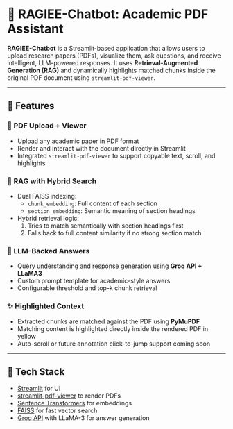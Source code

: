 # 🤖 RAGIEE-Chatbot: Academic PDF Assistant

**RAGIEE-Chatbot** is a Streamlit-based application that allows users to upload research papers (PDFs), visualize them, ask questions, and receive intelligent, LLM-powered responses. It uses **Retrieval-Augmented Generation (RAG)** and dynamically highlights matched chunks inside the original PDF document using `streamlit-pdf-viewer`.

---

## 🚀 Features

### 📄 PDF Upload + Viewer
- Upload any academic paper in PDF format
- Render and interact with the document directly in Streamlit
- Integrated `streamlit-pdf-viewer` to support copyable text, scroll, and highlights

### 🧠 RAG with Hybrid Search
- Dual FAISS indexing:
  - `chunk_embedding`: Full content of each section
  - `section_embedding`: Semantic meaning of section headings
- Hybrid retrieval logic:
  1. Tries to match semantically with section headings first
  2. Falls back to full content similarity if no strong section match

### 💬 LLM-Backed Answers
- Query understanding and response generation using **Groq API + LLaMA3**
- Custom prompt template for academic-style answers
- Configurable threshold and top-k chunk retrieval

### ✨ Highlighted Context
- Extracted chunks are matched against the PDF using **PyMuPDF**
- Matching content is highlighted directly inside the rendered PDF in yellow
- Auto-scroll or future annotation click-to-jump support coming soon

---

## 🧱 Tech Stack

- [Streamlit](https://streamlit.io/) for UI
- [streamlit-pdf-viewer](https://github.com/lfoppiano/streamlit-pdf-viewer) to render PDFs
- [Sentence Transformers](https://www.sbert.net/) for embeddings
- [FAISS](https://github.com/facebookresearch/faiss) for fast vector search
- [Groq API](https://console.groq.com/) with LLaMA-3 for answer generation


